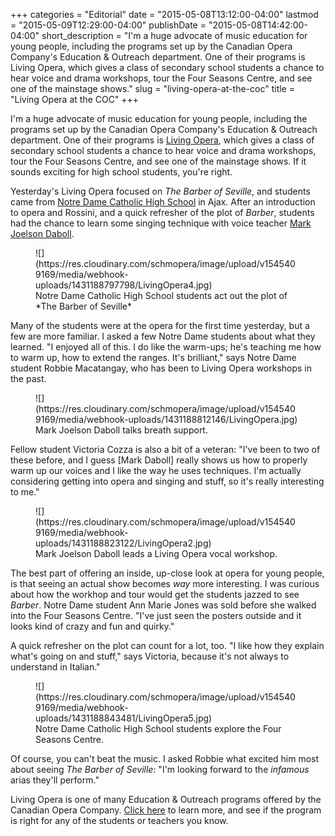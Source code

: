 +++
categories = "Editorial"
date = "2015-05-08T13:12:00-04:00"
lastmod = "2015-05-09T12:29:00-04:00"
publishDate = "2015-05-08T14:42:00-04:00"
short_description = "I'm a huge advocate of music education for young people, including the programs set up by the Canadian Opera Company's Education & Outreach department. One of their programs is Living Opera, which gives a class of secondary school students a chance to hear voice and drama workshops, tour the Four Seasons Centre, and see one of the mainstage shows."
slug = "living-opera-at-the-coc"
title = "Living Opera at the COC"
+++

I'm a huge advocate of music education for young people, including the programs set up by the Canadian Opera Company's Education & Outreach department. One of their programs is [Living Opera](http://www.coc.ca/ExploreAndLearn/Schools/LivingOpera.aspx), which gives a class of secondary school students a chance to hear voice and drama workshops, tour the Four Seasons Centre, and see one of the mainstage shows. If it sounds exciting for high school students, you're right.

Yesterday's Living Opera focused on *The Barber of Seville*, and students came from [Notre Dame Catholic High School](http://notredame.dcdsb.ca/) in Ajax. After an introduction to opera and Rossini, and a quick refresher of the plot of *Barber*, students had the chance to learn some singing technique with voice teacher [Mark Joelson Daboll](http://pleasejudgeme.com/). 

<figure data-type="image">
![](https://res.cloudinary.com/schmopera/image/upload/v1545409169/media/webhook-uploads/1431188797798/LivingOpera4.jpg)
<figcaption>Notre Dame Catholic High School students act out the plot of *The Barber of Seville*</figcaption>
</figure>

Many of the students were at the opera for the first time yesterday, but a few are more familiar. I asked a few Notre Dame students about what they learned. "I enjoyed all of this. I do like the warm-ups; he's teaching me how to warm up, how to extend the ranges. It's brilliant," says Notre Dame student Robbie Macatangay, who has been to Living Opera workshops in the past. 

<figure data-type="image">
![](https://res.cloudinary.com/schmopera/image/upload/v1545409169/media/webhook-uploads/1431188812146/LivingOpera.jpg)
<figcaption>Mark Joelson Daboll talks breath support.</figcaption>
</figure>

Fellow student Victoria Cozza is also a bit of a veteran: "I've been to two of these before, and I guess [Mark Daboll] really shows us how to properly warm up our voices and I like the way he uses techniques. I'm actually considering getting into opera and singing and stuff, so it's really interesting to me."

<figure data-type="image">
![](https://res.cloudinary.com/schmopera/image/upload/v1545409169/media/webhook-uploads/1431188823122/LivingOpera2.jpg)
<figcaption>Mark Joelson Daboll leads a Living Opera vocal workshop.</figcaption>
</figure>

The best part of offering an inside, up-close look at opera for young people, is that seeing an actual show becomes *way* more interesting. I was curious about how the workhop and tour would get the students jazzed to see *Barber*. Notre Dame student Ann Marie Jones was sold before she walked into the Four Seasons Centre. "I've just seen the posters outside and it looks kind of crazy and fun and quirky." 

A quick refresher on the plot can count for a lot, too. "I like how they explain what's going on and stuff," says Victoria, because it's not always to understand in Italian."

<figure data-type="image">
![](https://res.cloudinary.com/schmopera/image/upload/v1545409169/media/webhook-uploads/1431188843481/LivingOpera5.jpg)
<figcaption>Notre Dame Catholic High School students explore the Four Seasons Centre.</figcaption>
</figure>

Of course, you can't beat the music. I asked Robbie what excited him most about seeing *The Barber of Seville*: "I'm looking forward to the *infamous* arias they'll perform."

Living Opera is one of many Education & Outreach programs offered by the Canadian Opera Company. [Click here](http://www.coc.ca/ExploreAndLearn/Schools/LivingOpera.aspx) to learn more, and see if the program is right for any of the students or teachers you know. 

